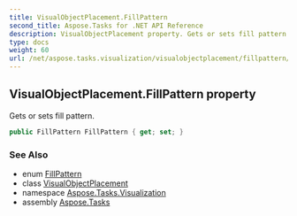 ```yaml
---
title: VisualObjectPlacement.FillPattern
second_title: Aspose.Tasks for .NET API Reference
description: VisualObjectPlacement property. Gets or sets fill pattern
type: docs
weight: 60
url: /net/aspose.tasks.visualization/visualobjectplacement/fillpattern/
---
```

## VisualObjectPlacement.FillPattern property

Gets or sets fill pattern.

```csharp
public FillPattern FillPattern { get; set; }
```

### See Also

* enum [FillPattern](../../fillpattern/)
* class [VisualObjectPlacement](../)
* namespace [Aspose.Tasks.Visualization](../../visualobjectplacement/)
* assembly [Aspose.Tasks](../../../)


